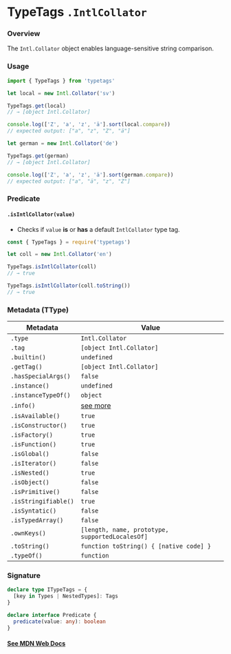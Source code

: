 # TypeTags `.IntlCollator`

### Overview

The `Intl.Collator` object enables language-sensitive string comparison.

### Usage

```js
import { TypeTags } from 'typetags'

let local = new Intl.Collator('sv')

TypeTags.get(local)
// → [object Intl.Collator]

console.log(['Z', 'a', 'z', 'ä'].sort(local.compare))
// expected output: ["a", "z", "Z", "ä"]

let german = new Intl.Collator('de')

TypeTags.get(german)
// → [object Intl.Collator]

console.log(['Z', 'a', 'z', 'ä'].sort(german.compare))
// expected output: ["a", "ä", "z", "Z"]
```

### Predicate

#### `.isIntlCollator(value)`

- Checks if `value` **is** or **has** a default `IntlCollator` type tag.

```js
const { TypeTags } = require('typetags')

let coll = new Intl.Collator('en')

TypeTags.isIntlCollator(coll)
// → true

TypeTags.isIntlCollator(coll.toString())
// → true
```

### Metadata (TType)

| Metadata             | Value                                           |
| -------------------- | ----------------------------------------------- |
| `.type`              | `Intl.Collator`                                 |
| `.tag`               | `[object Intl.Collator]`                        |
| `.builtin()`         | `undefined`                                     |
| `.getTag()`          | `[object Intl.Collator]`                        |
| `.hasSpecialArgs()`  | `false`                                         |
| `.instance()`        | `undefined`                                     |
| `.instanceTypeOf()`  | `object`                                        |
| `.info()`            | [see more]()                                    |
| `.isAvailable()`     | `true`                                          |
| `.isConstructor()`   | `true`                                          |
| `.isFactory()`       | `true`                                          |
| `.isFunction()`      | `true`                                          |
| `.isGlobal()`        | `false`                                         |
| `.isIterator()`      | `false`                                         |
| `.isNested()`        | `true`                                          |
| `.isObject()`        | `false`                                         |
| `.isPrimitive()`     | `false`                                         |
| `.isStringifiable()` | `true`                                          |
| `.isSyntatic()`      | `false`                                         |
| `.isTypedArray()`    | `false`                                         |
| `.ownKeys()`         | `[length, name, prototype, supportedLocalesOf]` |
| `.toString()`        | `function toString() { [native code] }`         |
| `.typeOf()`          | `function`                                      |

### Signature

```ts
declare type ITypeTags = {
  [key in Types | NestedTypes]: Tags
}

declare interface Predicate {
  predicate(value: any): boolean
}
```

#### [See MDN Web Docs](https://developer.mozilla.org/en-US/docs/Web/JavaScript/Reference/Global_Objects/Intl/Collator)
